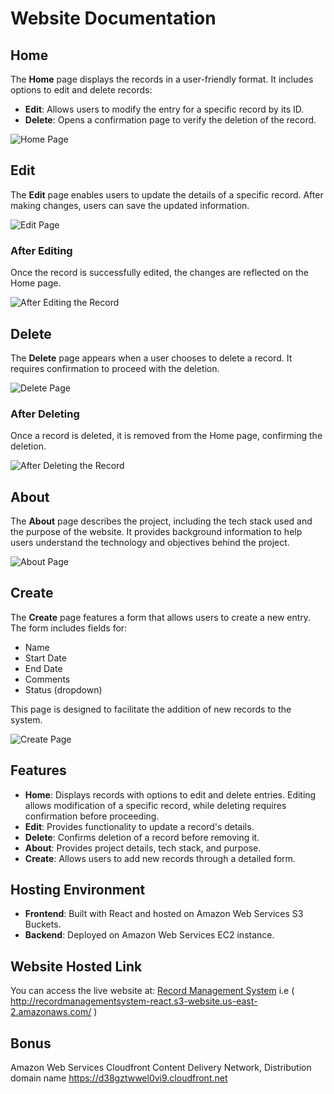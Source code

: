 # Website Documentation

## Home

The **Home** page displays the records in a user-friendly format. It includes options to edit and delete records:

- **Edit**: Allows users to modify the entry for a specific record by its ID.
- **Delete**: Opens a confirmation page to verify the deletion of the record.

![Home Page](https://github.com/user-attachments/assets/2b703c58-73d6-42b8-a120-90c81ef4f065)

## Edit

The **Edit** page enables users to update the details of a specific record. After making changes, users can save the updated information.

![Edit Page](https://github.com/user-attachments/assets/2f6a1e60-7ac0-4bb0-8bfc-8511cd117c2e)

### After Editing

Once the record is successfully edited, the changes are reflected on the Home page.

![After Editing the Record](https://github.com/user-attachments/assets/7afa4479-b9c7-41e3-84fd-ba13e94b8293)

## Delete

The **Delete** page appears when a user chooses to delete a record. It requires confirmation to proceed with the deletion.

![Delete Page](https://github.com/user-attachments/assets/771ed44a-a6f2-40ce-8df2-07b102e3c56a)

### After Deleting

Once a record is deleted, it is removed from the Home page, confirming the deletion.

![After Deleting the Record](https://github.com/user-attachments/assets/4a469e66-7e83-4d75-a881-209d697a6d27)

## About

The **About** page describes the project, including the tech stack used and the purpose of the website. It provides background information to help users understand the technology and objectives behind the project.

![About Page](https://github.com/user-attachments/assets/28de7c94-c4e2-4cca-9c4e-e6c9d0064787)

## Create

The **Create** page features a form that allows users to create a new entry. The form includes fields for:
- Name
- Start Date
- End Date
- Comments
- Status (dropdown)

This page is designed to facilitate the addition of new records to the system.

![Create Page](https://github.com/user-attachments/assets/dff57f8e-71eb-4334-a69a-31f2b0976d0c)

## Features

- **Home**: Displays records with options to edit and delete entries. Editing allows modification of a specific record, while deleting requires confirmation before proceeding.
- **Edit**: Provides functionality to update a record's details.
- **Delete**: Confirms deletion of a record before removing it.
- **About**: Provides project details, tech stack, and purpose.
- **Create**: Allows users to add new records through a detailed form.

## Hosting Environment

- **Frontend**: Built with React and hosted on Amazon Web Services S3 Buckets.
- **Backend**: Deployed on Amazon Web Services EC2 instance.

## Website Hosted Link

You can access the live website at: [Record Management System](http://recordmanagementsystem-react.s3-website.us-east-2.amazonaws.com/) i.e ( http://recordmanagementsystem-react.s3-website.us-east-2.amazonaws.com/ )

## Bonus
Amazon Web Services Cloudfront Content Delivery Network, Distribution domain name https://d38gztwwel0vi9.cloudfront.net
